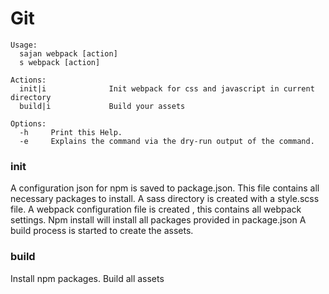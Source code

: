 # Git

```text
Usage:
  sajan webpack [action]
  s webpack [action]

Actions:
  init|i              Init webpack for css and javascript in current directory
  build|i             Build your assets

Options:
  -h     Print this Help.
  -e     Explains the command via the dry-run output of the command.
```

### init 

A configuration json for npm is saved to package.json. This file contains all necessary packages to install.
A sass directory is created with a style.scss file.
A webpack configuration file is created , this contains all webpack settings.
Npm install will install all packages provided in package.json
A build process is started to create the assets.


### build

Install npm packages.  Build all assets
